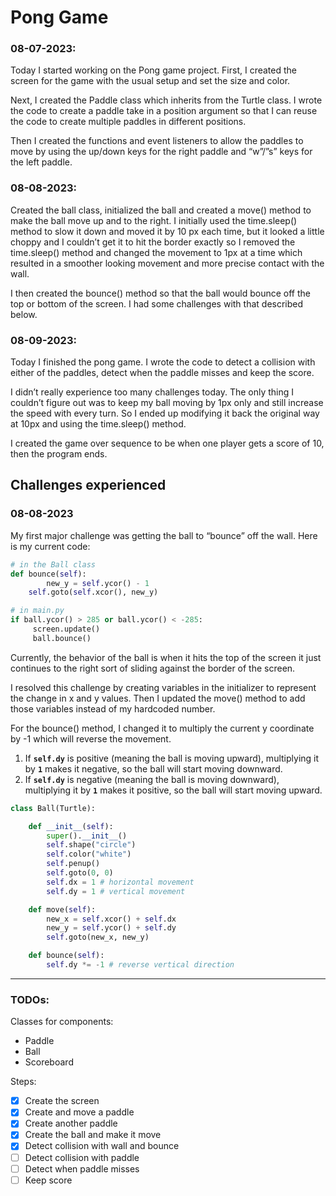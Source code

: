 # Pong Game

### 08-07-2023:

Today I started working on the Pong game project. First, I created the screen for the game with the usual setup and set the size and color.

Next, I created the Paddle class which inherits from the Turtle class. I wrote the code to create a paddle take in a position argument so that I can reuse the code to create multiple paddles in different positions.

Then I created the functions and event listeners to allow the paddles to move by using the up/down keys for the right paddle and “w”/”s” keys for the left paddle.

### 08-08-2023:
Created the ball class, initialized the ball and created a move() method to make the ball move up and to the right.  I initially used the time.sleep() method to slow it down and moved it by 10 px each time, but it looked a little choppy and I couldn’t get it to hit the border exactly so I removed the time.sleep() method and changed the movement to 1px at a time which resulted in a smoother looking movement and more precise contact with the wall.

I then created the bounce() method so that the ball would bounce off the top or bottom of the screen. I had some challenges with that described below.

### 08-09-2023:
Today I finished the pong game. I wrote the code to detect a collision with either of the paddles, detect when the paddle misses and keep the score.

I didn’t really experience too many challenges today. The only thing I couldn’t figure out was to keep my ball moving by 1px only and still increase the speed with every turn. So I ended up modifying it back the original way at 10px and using the time.sleep() method.

I created the game over sequence to be when one player gets a score of 10, then the program ends.

## Challenges experienced

### 08-08-2023
My first major challenge was getting the ball to “bounce” off the wall.  Here is my current code:

```python
# in the Ball class
def bounce(self):
		new_y = self.ycor() - 1
    self.goto(self.xcor(), new_y)

# in main.py
if ball.ycor() > 285 or ball.ycor() < -285:
     screen.update()
     ball.bounce()
```

Currently, the behavior of the ball is when it hits the top of the screen it just continues to the right  sort of sliding against the border of the screen.

I resolved this challenge by creating variables in the initializer to represent the change in x and y values. Then I updated the move() method to add those variables instead of my hardcoded number.

For the bounce() method, I changed it to multiply the current y coordinate by -1 which will reverse the movement.

1. If **`self.dy`** is positive (meaning the ball is moving upward), multiplying it by **`1`** makes it negative, so the ball will start moving downward.
2. If **`self.dy`** is negative (meaning the ball is moving downward), multiplying it by **`1`** makes it positive, so the ball will start moving upward.

```python
class Ball(Turtle):

    def __init__(self):
        super().__init__()
        self.shape("circle")
        self.color("white")
        self.penup()
        self.goto(0, 0)
        self.dx = 1 # horizontal movement
        self.dy = 1 # vertical movement

    def move(self):
        new_x = self.xcor() + self.dx
        new_y = self.ycor() + self.dy
        self.goto(new_x, new_y)

    def bounce(self):
        self.dy *= -1 # reverse vertical direction
```

------------
### TODOs:

Classes for components:

- Paddle
- Ball
- Scoreboard

Steps:

- [x]  Create the screen
- [x]  Create and move a paddle
- [x]  Create another paddle
- [x]  Create the ball and make it move
- [x]  Detect collision with wall and bounce
- [ ]  Detect collision with paddle
- [ ]  Detect when paddle misses
- [ ]  Keep score